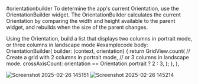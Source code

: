 #orientationbuilder
To determine the app's current Orientation, use the OrientationBuilder widget. The OrientationBuilder calculates the current Orientation by comparing the width and height available to the parent widget, and rebuilds when the size of the parent changes.

Using the Orientation, build a list that displays two columns in portrait mode, or three columns in landscape mode
#examplecode
body: OrientationBuilder(
  builder: (context, orientation) {
    return GridView.count(
      // Create a grid with 2 columns in portrait mode,
      // or 3 columns in landscape mode.
      crossAxisCount: orientation == Orientation.portrait ? 2 : 3,
    );
  },
),

![Screenshot 2025-02-26 145151](https://github.com/user-attachments/assets/1ce1f1e5-7aab-4a24-a695-f67f098fe7d4)
![Screenshot 2025-02-26 145214](https://github.com/user-attachments/assets/463ed660-3b0c-460c-bb51-425452de3d9a)
